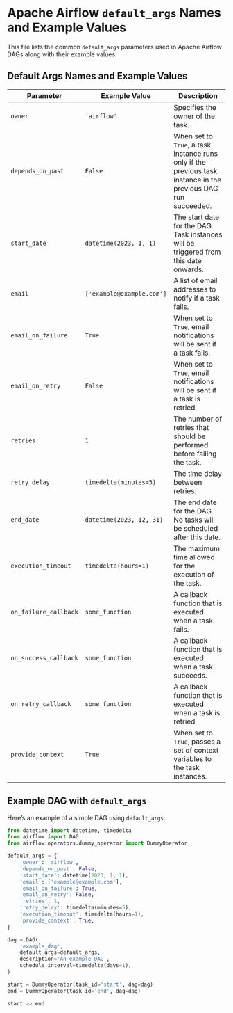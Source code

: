 # Apache Airflow `default_args` Names and Example Values

This file lists the common `default_args` parameters used in Apache Airflow DAGs along with their example values.

## Default Args Names and Example Values

| **Parameter**           | **Example Value**              | **Description**                                                      |
|-------------------------|--------------------------------|----------------------------------------------------------------------|
| `owner`                 | `'airflow'`                     | Specifies the owner of the task.                                    |
| `depends_on_past`       | `False`                         | When set to `True`, a task instance runs only if the previous task instance in the previous DAG run succeeded. |
| `start_date`            | `datetime(2023, 1, 1)`          | The start date for the DAG. Task instances will be triggered from this date onwards. |
| `email`                 | `['example@example.com']`       | A list of email addresses to notify if a task fails.                 |
| `email_on_failure`      | `True`                          | When set to `True`, email notifications will be sent if a task fails. |
| `email_on_retry`        | `False`                         | When set to `True`, email notifications will be sent if a task is retried. |
| `retries`               | `1`                             | The number of retries that should be performed before failing the task. |
| `retry_delay`           | `timedelta(minutes=5)`          | The time delay between retries.                                      |
| `end_date`              | `datetime(2023, 12, 31)`        | The end date for the DAG. No tasks will be scheduled after this date. |
| `execution_timeout`     | `timedelta(hours=1)`            | The maximum time allowed for the execution of the task.              |
| `on_failure_callback`   | `some_function`                 | A callback function that is executed when a task fails.              |
| `on_success_callback`   | `some_function`                 | A callback function that is executed when a task succeeds.           |
| `on_retry_callback`     | `some_function`                 | A callback function that is executed when a task is retried.         |
| `provide_context`       | `True`                          | When set to `True`, passes a set of context variables to the task instances. |

## Example DAG with `default_args`

Here’s an example of a simple DAG using `default_args`:

```python
from datetime import datetime, timedelta
from airflow import DAG
from airflow.operators.dummy_operator import DummyOperator

default_args = {
    'owner': 'airflow',
    'depends_on_past': False,
    'start_date': datetime(2023, 1, 1),
    'email': ['example@example.com'],
    'email_on_failure': True,
    'email_on_retry': False,
    'retries': 1,
    'retry_delay': timedelta(minutes=5),
    'execution_timeout': timedelta(hours=1),
    'provide_context': True,
}

dag = DAG(
    'example_dag',
    default_args=default_args,
    description='An example DAG',
    schedule_interval=timedelta(days=1),
)

start = DummyOperator(task_id='start', dag=dag)
end = DummyOperator(task_id='end', dag=dag)

start >> end
